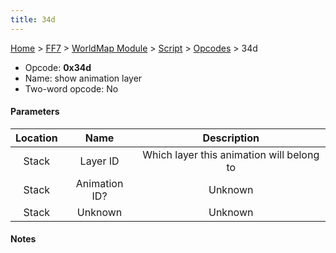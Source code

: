 ```yaml
---
title: 34d
---
```


[Home](../../../../index.md) > [FF7](../../../../FF7.md) > [WorldMap Module](../../../WorldMap_Module.md) > [Script](../../Script.md) > [Opcodes](../Opcodes.md) > 34d

-   Opcode: **0x34d**
-   Name: show animation layer
-   Two-word opcode: No

#### Parameters

| Location |     Name      |                Description                |
|:--------:|:-------------:|:-----------------------------------------:|
|  Stack   |   Layer ID    | Which layer this animation will belong to |
|  Stack   | Animation ID? |                  Unknown                  |
|  Stack   |    Unknown    |                  Unknown                  |

#### Notes

